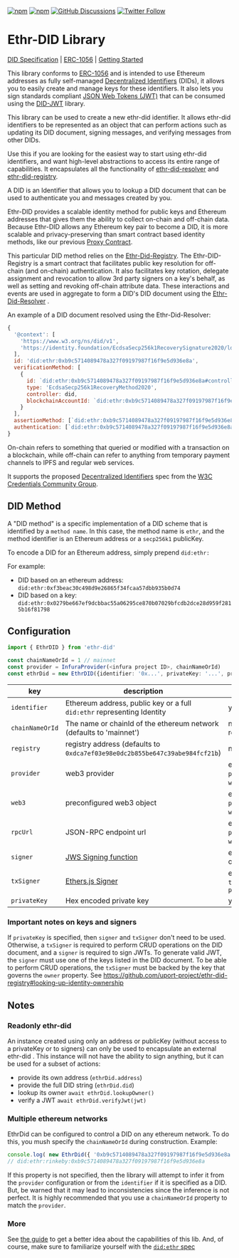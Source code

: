 [![npm](https://img.shields.io/npm/dt/ethr-did.svg)](https://www.npmjs.com/package/ethr-did)
[![npm](https://img.shields.io/npm/v/ethr-did.svg)](https://www.npmjs.com/package/ethr-did)
[![GitHub Discussions](https://img.shields.io/github/discussions/uport-project/veramo?style=flat)](https://github.com/uport-project/veramo/discussions)
[![Twitter Follow](https://img.shields.io/twitter/follow/uport_me.svg?style=social&label=Follow)](https://twitter.com/uport_me)

# Ethr-DID Library

[DID Specification](https://w3c.github.io/did-core/) | [ERC-1056](https://github.com/ethereum/EIPs/issues/1056)
| [Getting Started](/docs/guides/index.md)

This library conforms to [ERC-1056](https://github.com/ethereum/EIPs/issues/1056) and is intended to use Ethereum
addresses as fully self-managed [Decentralized Identifiers](https://w3c.github.io/did-core/#identifier) (DIDs), it
allows you to easily create and manage keys for these identifiers. It also lets you sign standards
compliant [JSON Web Tokens (JWT)](https://jwt.io) that can be consumed using
the [DID-JWT](https://github.com/decentralized-identity/did-jwt) library.

This library can be used to create a new ethr-did identifier. It allows ethr-did identifiers to be represented as an
object that can perform actions such as updating its DID document, signing messages, and verifying messages from other
DIDs.

Use this if you are looking for the easiest way to start using ethr-did identifiers, and want high-level abstractions to
access its entire range of capabilities. It encapsulates all the functionality
of [ethr-did-resolver](https://github.com/decentralized-identity/ethr-did-resolver)
and [ethr-did-registry](https://github.com/uport-project/ethr-did-registry).

A DID is an Identifier that allows you to lookup a DID document that can be used to authenticate you and messages
created by you.

Ethr-DID provides a scalable identity method for public keys and Ethereum addresses that gives them the ability to
collect on-chain and off-chain data. Because Ethr-DID allows any Ethereum key pair to become a DID, it is more scalable
and privacy-preserving than smart contract based identity methods, like our
previous [Proxy Contract](https://github.com/uport-project/uport-identity/blob/develop/docs/reference/proxy.md).

This particular DID method relies on the [Ethr-Did-Registry](https://github.com/uport-project/ethr-did-registry). The
Ethr-DID-Registry is a smart contract that facilitates public key resolution for off-chain (and on-chain)
authentication. It also facilitates key rotation, delegate assignment and revocation to allow 3rd party signers on a
key's behalf, as well as setting and revoking off-chain attribute data. These interactions and events are used in
aggregate to form a DID's DID document using
the [Ethr-Did-Resolver](https://github.com/decentralized-identity/ethr-did-resolver)
.

An example of a DID document resolved using the Ethr-Did-Resolver:

```javascript
{
  '@context': [
    'https://www.w3.org/ns/did/v1',
    'https://identity.foundation/EcdsaSecp256k1RecoverySignature2020/lds-ecdsa-secp256k1-recovery2020-0.0.jsonld'
  ],
  id: 'did:ethr:0xb9c5714089478a327f09197987f16f9e5d936e8a',
  verificationMethod: [
    {
      id: `did:ethr:0xb9c5714089478a327f09197987f16f9e5d936e8a#controller`,
      type: 'EcdsaSecp256k1RecoveryMethod2020',
      controller: did,
      blockchainAccountId: `did:ethr:0xb9c5714089478a327f09197987f16f9e5d936e8a@eip155:1`
    }
  ],
  assertionMethod: [`did:ethr:0xb9c5714089478a327f09197987f16f9e5d936e8a#controller`],
  authentication: [`did:ethr:0xb9c5714089478a327f09197987f16f9e5d936e8a#controller`]
}
```

On-chain refers to something that queried or modified with a transaction on a blockchain, while off-chain can refer to
anything from temporary payment channels to IPFS and regular web services.

It supports the proposed [Decentralized Identifiers](https://w3c.github.io/did-core/) spec from
the [W3C Credentials Community Group](https://w3c-ccg.github.io).

## DID Method

A "DID method" is a specific implementation of a DID scheme that is identified by a `method name`. In this case, the
method name is `ethr`, and the method identifier is an Ethereum address or a `secp256k1` publicKey.

To encode a DID for an Ethereum address, simply prepend `did:ethr:`

For example:

* DID based on an ethereum address: `did:ethr:0xf3beac30c498d9e26865f34fcaa57dbb935b0d74`
* DID based on a key: `did:ethr:0x0279be667ef9dcbbac55a06295ce870b07029bfcdb2dce28d959f2815b16f81798`

## Configuration

```typescript
import { EthrDID } from 'ethr-did'

const chainNameOrId = 1 // mainnet
const provider = InfuraProvider(<infura project ID>, chainNameOrId)
const ethrDid = new EthrDID({identifier: '0x...', privateKey: '...', provider, chainNameOrId})
```

| key | description| required |
|-----|------------|----------|
|`identifier`|Ethereum address, public key or a full `did:ethr` representing Identity| yes |
|`chainNameOrId`|The name or chainId of the ethereum network (defaults to 'mainnet') | no, but recommended |
|`registry`| registry address (defaults to `0xdca7ef03e98e0dc2b855be647c39abe984fcf21b`) | no |
|`provider`| web3 provider | either `provider` or `web3` or `rpcUrl` |
|`web3`| preconfigured web3 object | either `provider` or `web3` or `rpcUrl` |
|`rpcUrl`| JSON-RPC endpoint url | either `provider` or `web3` or `rpcUrl` |
|`signer`| [JWS Signing function](https://github.com/uport-project/did-jwt#signer-functions)| either `signer` or `privateKey` |
|`txSigner`| [Ethers.js Signer](https://docs.ethers.io/v5/api/signer/#Signer)| either `txSigner` or `privateKey` |
|`privateKey`| Hex encoded private key | yes* |

### Important notes on keys and signers

If `privateKey` is specified, then `signer` and `txSigner` don't need to be used. Otherwise, a `txSigner` is required to
perform CRUD operations on the DID document, and a `signer` is required to sign JWTs. To generate valid JWT,
the `signer` must use one of the keys listed in the DID document. To be able to perform CRUD operations, the `txSigner`
must be backed by the key that governs the `owner` property.
See https://github.com/uport-project/ethr-did-registry#looking-up-identity-ownership

## Notes

### Readonly ethr-did

An instance created using only an address or publicKey (without access to a privateKey or to signers) can only be used
to encapsulate an external ethr-did . This instance will not have the ability to sign anything, but it can be used for a
subset of actions:

* provide its own address (`ethrDid.address`)
* provide the full DID string (`ethrDid.did`)
* lookup its owner `await ethrDid.lookupOwner()`
* verify a JWT `await ethrDid.verifyJwt(jwt)`

### Multiple ethereum networks

EthrDid can be configured to control a DID on any ethereum network. To do this, you mush specify the `chainNameOrId`
during construction. Example:

```ts
console.log( new EthrDid({ '0xb9c5714089478a327f09197987f16f9e5d936e8a', 'rinkeby' }).did )
// did:ethr:rinkeby:0xb9c5714089478a327f09197987f16f9e5d936e8a
```

If this property is not specified, then the library will attempt to infer it from the `provider` configuration or from
the `identifier` if it is specified as a DID. But, be warned that it may lead to inconsistencies since the inference is
not perfect. It is highly recommended that you use a `chainNameOrId` property to match the `provider`.

### More

See [the guide](./docs/guides/index.md) to get a better idea about the capabilities of this lib. And, of course, make
sure to familiarize yourself with
the [`did:ethr` spec](https://github.com/decentralized-identity/ethr-did-resolver/blob/master/doc/did-method-spec.md)
